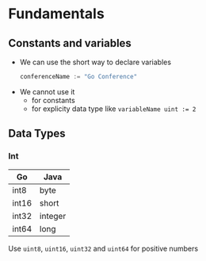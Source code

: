 # Fundamentals

## Constants and variables
- We can use the short way to declare variables
    ```go
    conferenceName := "Go Conference"
    ```
- We cannot use it
    - for constants
    - for explicity data type like `variableName uint := 2`

## Data Types

### Int
| Go | Java |
| -- | -- |
| int8  | byte  |
| int16 | short |
| int32 | integer |
| int64 | long |

Use `uint8`, `uint16`, `uint32` and `uint64` for positive numbers
